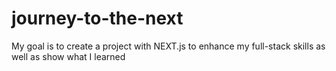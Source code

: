 # journey-to-the-next
My goal is to create a project with NEXT.js to enhance my full-stack skills as well as show what I learned
